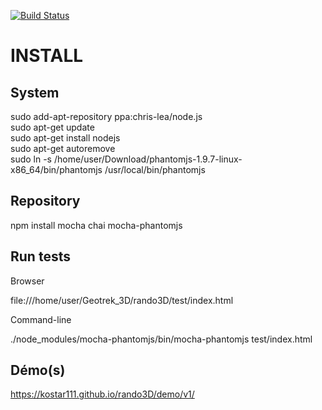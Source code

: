 [![Build Status](https://travis-ci.org/kostar111/rando3D.svg?branch=master)](https://travis-ci.org/kostar111/rando3D)

INSTALL
======

## System ##

sudo add-apt-repository ppa:chris-lea/node.js   
sudo apt-get update   
sudo apt-get install nodejs   
sudo apt-get autoremove   
sudo ln -s /home/user/Download/phantomjs-1.9.7-linux-x86_64/bin/phantomjs /usr/local/bin/phantomjs  

## Repository ##

npm install mocha chai mocha-phantomjs


## Run tests ##

Browser

file:///home/user/Geotrek_3D/rando3D/test/index.html

Command-line

./node_modules/mocha-phantomjs/bin/mocha-phantomjs test/index.html 



## Démo(s) ##
https://kostar111.github.io/rando3D/demo/v1/


